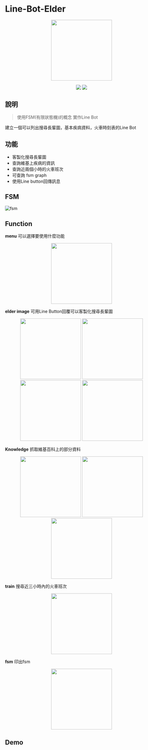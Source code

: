 # Line-Bot-Elder
<p align=center>
    <img src="./img/img1.jpg" width = "200">
</p>

<p align=center>
    <a target="_blank" href="#" title="language count"><img src="https://img.shields.io/github/languages/count/lofoz/LineBot?color=red"></a>
    <a target="_blank" href="#" title="top language"><img src="https://img.shields.io/github/languages/top/lofoz/LineBot?color=purple"></a>
</p>

## 說明
> 使用FSM(有限狀態機)的概念 實作Line Bot

建立一個可以列出搜尋長輩圖，基本疾病資料，火車時刻表的Line Bot

## 功能
* 客製化搜尋長輩圖
* 查詢維基上疾病的資訊
* 查詢近兩個小時的火車班次
* 可查詢 fsm graph
* 使用Line button回傳訊息

## FSM
![fsm](./img/show-fsm.png)

## Function
**menu**
可以選擇要使用什麼功能
<p align=center>
<img src="./img/img2.jpg" width = "200">
</p>

**elder image**
可用Line Button回覆可以客製化搜尋長輩圖
<p align=center>
<img src="./img/img3.jpg" width = "200">
<img src="./img/img4.jpg" width = "200">
<img src="./img/winter.jpg" width = "200">
<img src="./img/peace.jpg" width = "200">
</p>

**Knowledge**
抓取維基百科上的部分資料
<p align=center>
<img src="./img/img6.jpg" width = "200">
<img src="./img/img7.jpg" width = "200">
<img src="./img/img8.jpg" width = "200">
</p>

**train**
搜尋近三小時內的火車班次
<p align=center>
<img src="./img/img5.jpg" width = "200">
</p>

**fsm**
印出fsm
<p align=center>
<img src="./img/img9.jpg" width = "200">
</p>

## Demo
